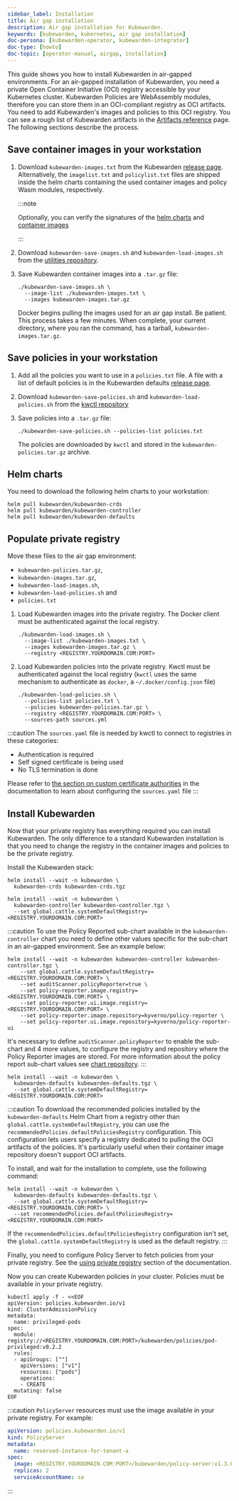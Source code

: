 ```yaml
---
sidebar_label: Installation
title: Air gap installation
description: Air gap installation for Kubewarden.
keywords: [kubewarden, kubernetes, air gap installation]
doc-persona: [kubewarden-operator, kubewarden-integrator]
doc-type: [howto]
doc-topic: [operator-manual, airgap, installation]
---
```


<head>
  <link rel="canonical" href="https://docs.kubewarden.io/howtos/airgap/install"/>
</head>

This guide shows you how to install Kubewarden in air-gapped environments.
For an air-gapped installation of Kubewarden,
you need a private Open Container Initiative (OCI) registry accessible by your Kubernetes cluster.
Kubewarden Policies are WebAssembly modules,
therefore you can store them in an OCI-compliant registry as OCI artifacts.
You need to add Kubewarden's images and policies to this OCI registry. You can
see a rough list of Kubewarden artifacts in the [Artifacts reference](../../reference/artifacts.md) page.
The following sections describe the process.

## Save container images in your workstation

1. Download `kubewarden-images.txt` from the Kubewarden
[release page](https://github.com/kubewarden/helm-charts/releases/).
Alternatively, the `imagelist.txt` and `policylist.txt` files are shipped inside the helm charts containing the used container images and policy Wasm modules, respectively.

    :::note

    Optionally, you can verify the signatures of the
    [helm charts](../../tutorials/verifying-kubewarden.md#helm-charts) and
    [container images](../../tutorials/verifying-kubewarden.md#container-images)

    :::

1. Download `kubewarden-save-images.sh` and `kubewarden-load-images.sh` from the
[utilities repository](https://github.com/kubewarden/utils).
1. Save Kubewarden container images into a `.tar.gz` file:

    ```shell
    ./kubewarden-save-images.sh \
      --image-list ./kubewarden-images.txt \
      --images kubewarden-images.tar.gz
   ```

    Docker begins pulling the images used for an air gap install.
    Be patient.
    This process takes a few minutes.
    When complete, your current directory, where you ran the command, has a tarball, `kubewarden-images.tar.gz`.

## Save policies in your workstation

1. Add all the policies you want to use in a `policies.txt` file.
A file with a list of default policies is in the Kubewarden defaults
[release page](https://github.com/kubewarden/helm-charts/releases/).
1. Download `kubewarden-save-policies.sh` and `kubewarden-load-policies.sh` from the
[kwctl repository](https://github.com/kubewarden/kwctl/tree/main/scripts)
1. Save policies into a `.tar.gz` file:

    ```shell
    ./kubewarden-save-policies.sh --policies-list policies.txt
    ```

    The policies are downloaded by `kwctl` and stored in the `kubewarden-policies.tar.gz` archive.

## Helm charts

You need to download the following helm charts to your workstation:

```shell
helm pull kubewarden/kubewarden-crds
helm pull kubewarden/kubewarden-controller
helm pull kubewarden/kubewarden-defaults
```

## Populate private registry

Move these files to the air gap environment:

- `kubewarden-policies.tar.gz`,
- `kubewarden-images.tar.gz`,
- `kubewarden-load-images.sh`,
- `kubewarden-load-policies.sh` and
- `policies.txt`

1. Load Kubewarden images into the private registry.
The Docker client must be authenticated against the local registry.

    ```shell
    ./kubewarden-load-images.sh \
      --image-list ./kubewarden-images.txt \
      --images kubewarden-images.tar.gz \
      --registry <REGISTRY.YOURDOMAIN.COM:PORT>
    ```

1. Load Kubewarden policies into the private registry.
Kwctl must be authenticated against the local registry
(`kwctl` uses the same mechanism to authenticate as `docker`, a `~/.docker/config.json` file)

    ```shell
    ./kubewarden-load-policies.sh \
      --policies-list policies.txt \
      --policies kubewarden-policies.tar.gz \
      --registry <REGISTRY.YOURDOMAIN.COM:PORT> \
      --sources-path sources.yml
    ```

:::caution
The `sources.yaml` file is needed by kwctl to connect to registries in these categories:

- Authentication is required
- Self signed certificate is being used
- No TLS termination is done

Please refer to
[the section on custom certificate authorities](../custom-certificate-authorities.md)
in the documentation to learn about configuring the `sources.yaml` file
:::

## Install Kubewarden

Now that your private registry has everything required you can install
Kubewarden. The only difference to a standard Kubewarden installation is that
you need to change the registry in the container images and policies to be the
private registry.

Install the Kubewarden stack:

```shell
helm install --wait -n kubewarden \
  kubewarden-crds kubewarden-crds.tgz
```

```shell
helm install --wait -n kubewarden \
  kubewarden-controller kubewarden-controller.tgz \
  --set global.cattle.systemDefaultRegistry=<REGISTRY.YOURDOMAIN.COM:PORT>
```

:::caution
To use the Policy Reported sub-chart available in the
`kubewarden-controller` chart you need to define other values specific for the
sub-chart in an air-gapped environment.
See an example below:

```shell
helm install --wait -n kubewarden kubewarden-controller kubewarden-controller.tgz \
    --set global.cattle.systemDefaultRegistry=<REGISTRY.YOURDOMAIN.COM:PORT> \
    --set auditScanner.policyReporter=true \
    --set policy-reporter.image.registry=<REGISTRY.YOURDOMAIN.COM:PORT> \
    --set policy-reporter.ui.image.registry=<REGISTRY.YOURDOMAIN.COM:PORT> \
    --set policy-reporter.image.repository=kyverno/policy-reporter \
    --set policy-reporter.ui.image.repository=kyverno/policy-reporter-ui
```

It's necessary to define `auditScanner.policyReporter` to enable the sub-chart and 4 more values,
to configure the registry and repository where the Policy Reporter images are stored.
For more information about the policy report sub-chart values see
[chart repository](https://github.com/kyverno/policy-reporter/tree/policy-reporter-2.19.4/charts/policy-reporter).
:::

```shell
helm install --wait -n kubewarden \
  kubewarden-defaults kubewarden-defaults.tgz \
  --set global.cattle.systemDefaultRegistry=<REGISTRY.YOURDOMAIN.COM:PORT>
```

:::caution
To download the recommended policies installed by the `kubewarden-defaults` Helm Chart from a registry other than `global.cattle.systemDefaultRegistry`,
you can use the `recommendedPolicies.defaultPoliciesRegistry` configuration.
This configuration lets users specify a registry dedicated to pulling the OCI artifacts of the policies.
It's particularly useful when their container image repository doesn't support OCI artifacts.

To install, and wait for the installation to complete, use the following command:

```console
helm install --wait -n kubewarden \
  kubewarden-defaults kubewarden-defaults.tgz \
  --set global.cattle.systemDefaultRegistry=<REGISTRY.YOURDOMAIN.COM:PORT> \
  --set recommendedPolicies.defaultPoliciesRegistry=<REGISTRY.YOURDOMAIN.COM:PORT>
```

If the `recommendedPolicies.defaultPoliciesRegistry` configuration isn't set,
the `global.cattle.systemDefaultRegistry` is used as the default registry.
:::

Finally, you need to configure Policy Server to fetch policies from your private registry.
See the [using private registry](../policy-servers/private-registry) section of the documentation.

Now you can create Kubewarden policies in your cluster.
Policies must be available in your private registry.

```
kubectl apply -f - <<EOF
apiVersion: policies.kubewarden.io/v1
kind: ClusterAdmissionPolicy
metadata:
  name: privileged-pods
spec:
  module: registry://<REGISTRY.YOURDOMAIN.COM:PORT>/kubewarden/policies/pod-privileged:v0.2.2
  rules:
  - apiGroups: [""]
    apiVersions: ["v1"]
    resources: ["pods"]
    operations:
    - CREATE
  mutating: false
EOF
```

:::caution
`PolicyServer` resources must use the image available in your private registry.
For example:

```yaml
apiVersion: policies.kubewarden.io/v1
kind: PolicyServer
metadata:
  name: reserved-instance-for-tenant-a
spec:
  image: <REGISTRY.YOURDOMAIN.COM:PORT>/kubewarden/policy-server:v1.3.0
  replicas: 2
  serviceAccountName: sa
```

:::
